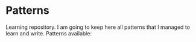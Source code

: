 # Patterns
Learning repository. I am going to keep here all patterns that I managed to learn and write.
Patterns available: